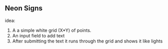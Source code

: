 ## Neon Signs

idea:
1. A a simple white grid (X*Y) of points.
2. An input field to add text
3. After submitting the text it runs through the grid and shows it like lights